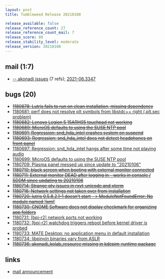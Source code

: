 ```yaml
---
layout: post
title: Tumbleweed Release 20210108

release_available: false
release_reference_count: 27
release_reference_count_mail: 7
release_score: 89
release_stability_level: moderate
release_version: 20210108
---
```


## mail (1:7)

- [-- akonadi issues](https://lists.opensuse.org/archives/list/factory@lists.opensuse.org/thread/AMBEOABOGHCKXMBXRH54TZAYINEX2TSA) (7 refs); [2021-06.3347](https://lists.opensuse.org/archives/list/factory@lists.opensuse.org/thread/TK2SQRSYAUKYQ6Z5KTKAX63ELGUPJIRE)

## bugs (20)

<!--more-->

- ~~[1180678: Lutris fails to run on clean installation, missing dependency](https://bugzilla.opensuse.org/show_bug.cgi?id=1180678)~~
- [1180681: perf does not resolve plt symbols from libstdc++ right (.plt.sec problem)](https://bugzilla.opensuse.org/show_bug.cgi?id=1180681)
- ~~[1180682: Lenovo Legion 5 15ARH05 touchpad not working](https://bugzilla.opensuse.org/show_bug.cgi?id=1180682)~~
- ~~[1180689: MicroOS defaults to using the SUSE NTP pool](https://bugzilla.opensuse.org/show_bug.cgi?id=1180689)~~
- ~~[1180691: Regression: snd_hda_intel crashes system on suspend](https://bugzilla.opensuse.org/show_bug.cgi?id=1180691)~~
- ~~[1180693: Regression: snd_hda_intel does not detect headphones on front panel](https://bugzilla.opensuse.org/show_bug.cgi?id=1180693)~~
- [1180697: Regression: snd_hda_intel hangs after some time not playing audio](https://bugzilla.opensuse.org/show_bug.cgi?id=1180697)
- [1180699: MicroOS defaults to using the SUSE NTP pool](https://bugzilla.opensuse.org/show_bug.cgi?id=1180699)
- [1180709: Plasma panel messed up since update to "20210106"](https://bugzilla.opensuse.org/show_bug.cgi?id=1180709)
- ~~[1180710: black screen when booting with external monitor connected](https://bugzilla.opensuse.org/show_bug.cgi?id=1180710)~~
- ~~[1180711: External monitor DEAD after logging in - works in console / SDDM since updating to 20210106](https://bugzilla.opensuse.org/show_bug.cgi?id=1180711)~~
- ~~[1180714: Strange pty issues in rxvt-unicode and xterm](https://bugzilla.opensuse.org/show_bug.cgi?id=1180714)~~
- ~~[1180716: Network settings not taken over from installation](https://bugzilla.opensuse.org/show_bug.cgi?id=1180716)~~
- ~~[1180720: lutris 0.5.8.2.1-1 doesn't start --> ModuleNotFoundError: No module named 'lxml'](https://bugzilla.opensuse.org/show_bug.cgi?id=1180720)~~
- ~~[1180730: GNOME Software does not display checkmark for organizing app folders](https://bugzilla.opensuse.org/show_bug.cgi?id=1180730)~~
- [1180731: \[bpi-r2\] network ports not working](https://bugzilla.opensuse.org/show_bug.cgi?id=1180731)
- [1180732: \[bpi-r2\] watchdog triggers reboot before kernel driver is probed](https://bugzilla.opensuse.org/show_bug.cgi?id=1180732)
- [1180733: MATE Desktop: no application menu in default installation](https://bugzilla.opensuse.org/show_bug.cgi?id=1180733)
- [1180734: libpinyin binaries vary from ASLR](https://bugzilla.opensuse.org/show_bug.cgi?id=1180734)
- ~~[1180736: akonadi_kolab_resource missing in kdepim-runtime package](https://bugzilla.opensuse.org/show_bug.cgi?id=1180736)~~



## links

- [mail announcement](https://lists.opensuse.org/archives/list/factory@lists.opensuse.org/thread/37X5ULZ373446JQTVSDTPBS5PBITCYB3)
